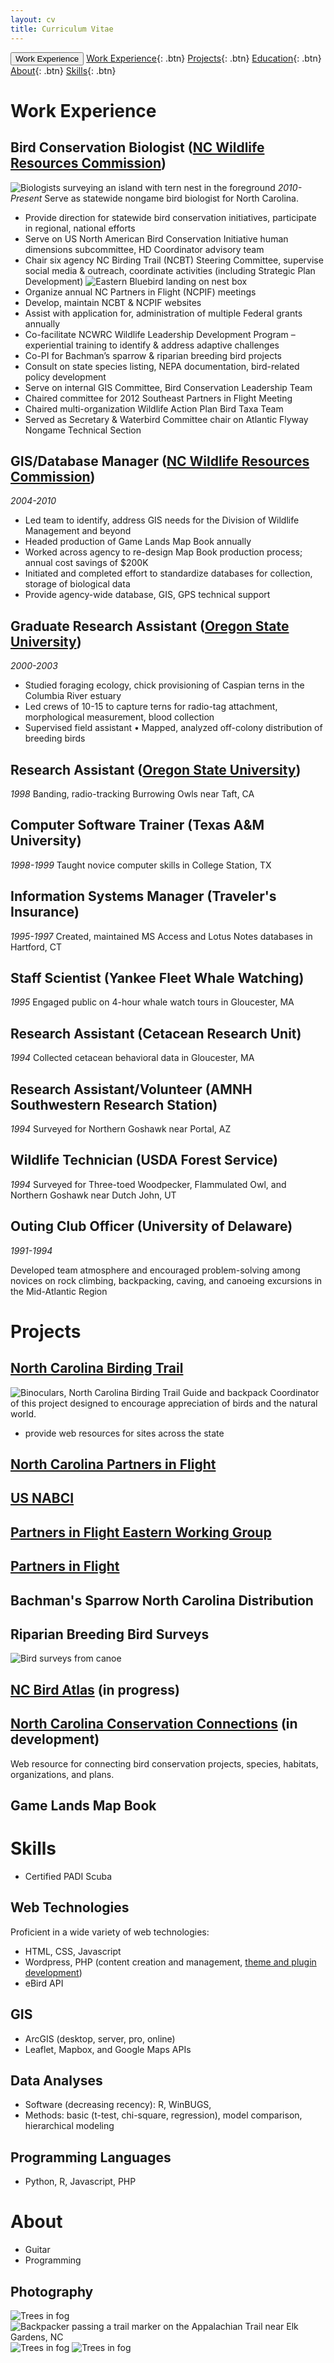 ```yaml
---
layout: cv
title: Curriculum Vitae
---
```

<button class="btn btn-secondary">Work Experience</button>
[Work Experience](#work-experience){: .btn}
[Projects](#projects){: .btn}
[Education](#education){: .btn}
[About](#about){: .btn}
[Skills](#skills){: .btn}

# Work Experience
## Bird Conservation Biologist ([NC Wildlife Resources Commission](https://ncwildlife.org))
![Biologists surveying an island with tern nest in the foreground](/img/ternnest_scott_anderson.jpg "Biologists survey an island for tern nests in North Carolina")
*2010-Present*
Serve as statewide nongame bird biologist for North Carolina.
- Provide direction for statewide bird conservation initiatives, participate in regional, national efforts
- Serve on US North American Bird Conservation Initiative human dimensions subcommittee, HD Coordinator advisory team
- Chair six agency NC Birding Trail (NCBT) Steering Committee, supervise social media & outreach, coordinate activities (including Strategic Plan Development)
![Eastern Bluebird landing on nest box](/img/20140520_eable_box_landing.jpg "Eastern Bluebird lands on suburban nestbox in Raleigh, NC")
- Organize annual NC Partners in Flight (NCPIF) meetings
- Develop, maintain NCBT & NCPIF websites
- Assist with application for, administration of multiple Federal grants annually
- Co-facilitate NCWRC Wildlife Leadership Development Program – experiential training to identify & address adaptive challenges
- Co-PI for Bachman’s sparrow & riparian breeding bird projects
- Consult on state species listing, NEPA documentation, bird-related policy development
- Serve on internal GIS Committee, Bird Conservation Leadership Team
- Chaired committee for 2012 Southeast Partners in Flight Meeting
- Chaired multi-organization Wildlife Action Plan Bird Taxa Team
- Served as Secretary & Waterbird Committee chair on Atlantic Flyway Nongame Technical Section

## GIS/Database Manager ([NC Wildlife Resources Commission](https://ncwildlife.org))
*2004-2010*
 - Led team to identify, address GIS needs for the Division of Wildlife Management and beyond
 - Headed production of Game Lands Map Book annually
 - Worked across agency to re-design Map Book production process; annual cost savings of $200K
 - Initiated and completed effort to standardize databases for collection, storage of biological data
 - Provide agency-wide database, GIS, GPS technical support

## Graduate Research Assistant ([Oregon State University](https://oregonstate.edu))
*2000-2003*
- Studied foraging ecology, chick provisioning of Caspian terns in the Columbia River estuary
- Led crews of 10-15 to capture terns for radio-tag attachment, morphological measurement, blood collection
- Supervised field assistant • Mapped, analyzed off-colony distribution of breeding birds

## Research Assistant ([Oregon State University](https://oregonstate.edu))
*1998*
Banding, radio-tracking Burrowing Owls near Taft, CA

## Computer Software Trainer (Texas A&M University)
*1998-1999*
Taught novice computer skills in College Station, TX

## Information Systems Manager (Traveler's Insurance)
*1995-1997*
Created, maintained MS Access and Lotus Notes databases in Hartford, CT

## Staff Scientist (Yankee Fleet Whale Watching)
*1995*
Engaged public on 4-hour whale watch tours in Gloucester, MA

## Research Assistant (Cetacean Research Unit)
*1994*
Collected cetacean behavioral data in Gloucester, MA

## Research Assistant/Volunteer (AMNH Southwestern Research Station)
*1994*
Surveyed for Northern Goshawk near Portal, AZ

## Wildlife Technician (USDA Forest Service)
*1994*
Surveyed for Three-toed Woodpecker, Flammulated Owl, and Northern Goshawk near Dutch John, UT

## Outing Club Officer (University of Delaware)
*1991-1994*

Developed team atmosphere and encouraged problem-solving among novices on rock climbing, backpacking, caving, and canoeing excursions in the Mid-Atlantic Region


# Projects
## [North Carolina Birding Trail](http://ncbirdingtrail.org)
![Binoculars, North Carolina Birding Trail Guide and backpack](/img/ncbt_bins_backpack.jpg "North Carolina Birding Trail")
Coordinator of this project designed to encourage appreciation of birds and the natural world.
- provide web resources for sites across the state

## [North Carolina Partners in Flight](http://ncpif.org)


## [US NABCI](https://nabci-us.org)

## [Partners in Flight Eastern Working Group](https://partnersinflight.org/eastern)

## [Partners in Flight](https://partnersinflight.org)

## Bachman's Sparrow North Carolina Distribution

## Riparian Breeding Bird Surveys
![Bird surveys from canoe](/img/canoe_stern_rapids.jpg "Riparian Breeding Bird Surveys on the Deep River, NC")

## [NC Bird Atlas](https://ncbirdatlas.org) (in progress)

## [North Carolina Conservation Connections](http://wiki.ncpif.org) (in development)
Web resource for connecting bird conservation projects, species, habitats, organizations, and plans.

## Game Lands Map Book

# Skills
- Certified PADI Scuba

## Web Technologies
Proficient in a wide variety of web technologies:
- HTML, CSS, Javascript
- Wordpress, PHP (content creation and management, [theme and plugin development](#north-carolina-birding-trail))
- eBird API

## GIS
- ArcGIS (desktop, server, pro, online)
- Leaflet, Mapbox, and Google Maps APIs

## Data Analyses
- Software (decreasing recency): R, WinBUGS,
- Methods: basic (t-test, chi-square, regression), model comparison, hierarchical modeling

## Programming Languages
- Python, R, Javascript, PHP

# About
- Guitar
- Programming
## Photography
![Trees in fog](/img/fot_trees2.jpg "Foggy trees near Corvallis, OR")
![Backpacker passing a trail marker on the Appalachian Trail near Elk Gardens, NC](/img/fot_trees2.jpg "Backpacking the AT at Elk Gardens, NC")
![Trees in fog](/img/fot_trees2.jpg "Foggy trees near Corvallis, OR")
![Trees in fog](/img/fot_trees2.jpg "Foggy trees near Corvallis, OR")
